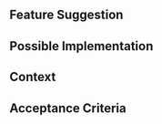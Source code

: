 <!--- Provide a general summary of the feature request in the Title above -->

## Feature Suggestion

<!--- If you're looking for help, please see https://cloud-carbon-footprint.org/ --->
<!--- Tell us how we could improve your experience -->

## Possible Implementation

<!--- Not obligatory, but ideas as to the implementation of the addition or change -->

## Context

<!--- What are you trying to accomplish? -->
<!--- Providing context (e.g. links to configuration settings, stack trace or log data) -->
<!--- helps us come up with a solution that is most useful in the real world -->

## Acceptance Criteria

<!--- Not obligatory, but if you have these details, feel free to include! -->
<!--- What would done look like? --> 
